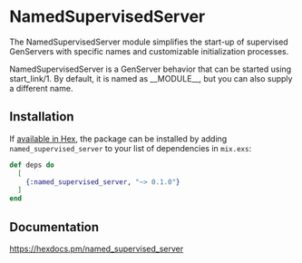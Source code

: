 # NamedSupervisedServer

The NamedSupervisedServer module simplifies the start-up of supervised GenServers with specific names and customizable initialization processes.

NamedSupervisedServer is a GenServer behavior that can be started using start_link/1. By default, it is named as \_\_MODULE\_\_, but you can also supply a different name.

## Installation

If [available in Hex](https://hex.pm/docs/publish), the package can be installed
by adding `named_supervised_server` to your list of dependencies in `mix.exs`:

```elixir
def deps do
  [
    {:named_supervised_server, "~> 0.1.0"}
  ]
end
```

## Documentation

<https://hexdocs.pm/named_supervised_server>

